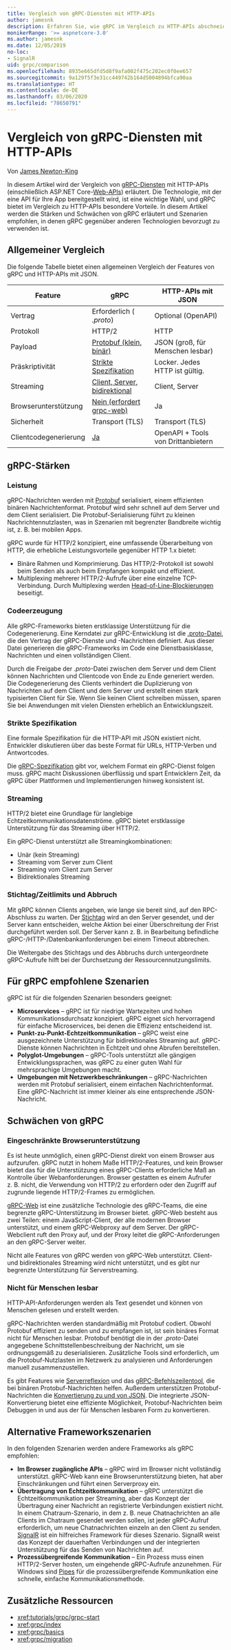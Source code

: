 ```yaml
---
title: Vergleich von gRPC-Diensten mit HTTP-APIs
author: jamesnk
description: Erfahren Sie, wie gRPC im Vergleich zu HTTP-APIs abschneidet und wie die empfohlenen Szenarien aussehen.
monikerRange: '>= aspnetcore-3.0'
ms.author: jamesnk
ms.date: 12/05/2019
no-loc:
- SignalR
uid: grpc/comparison
ms.openlocfilehash: 8935e665dfd5d8f9afa002f475c202ec0f0ee657
ms.sourcegitcommit: 9a129f5f3e31cc449742b164d5004894bfca90aa
ms.translationtype: HT
ms.contentlocale: de-DE
ms.lasthandoff: 03/06/2020
ms.locfileid: "78650791"
---
```

# <a name="compare-grpc-services-with-http-apis"></a>Vergleich von gRPC-Diensten mit HTTP-APIs

Von [James Newton-King](https://twitter.com/jamesnk)

In diesem Artikel wird der Vergleich von [gRPC-Diensten](https://grpc.io/docs/guides/) mit HTTP-APIs (einschließlich ASP.NET Core-[Web-APIs](xref:web-api/index)) erläutert. Die Technologie, mit der eine API für Ihre App bereitgestellt wird, ist eine wichtige Wahl, und gRPC bietet im Vergleich zu HTTP-APIs besondere Vorteile. In diesem Artikel werden die Stärken und Schwächen von gRPC erläutert und Szenarien empfohlen, in denen gRPC gegenüber anderen Technologien bevorzugt zu verwenden ist.

## <a name="high-level-comparison"></a>Allgemeiner Vergleich

Die folgende Tabelle bietet einen allgemeinen Vergleich der Features von gRPC und HTTP-APIs mit JSON.

| Feature          | gRPC                                               | HTTP-APIs mit JSON           |
| ---------------- | -------------------------------------------------- | ----------------------------- |
| Vertrag         | Erforderlich ( *.proto*)                                | Optional (OpenAPI)            |
| Protokoll         | HTTP/2                                             | HTTP                          |
| Payload          | [Protobuf (klein, binär)](#performance)           | JSON (groß, für Menschen lesbar)  |
| Präskriptivität | [Strikte Spezifikation](#strict-specification)      | Locker. Jedes HTTP ist gültig.     |
| Streaming        | [Client, Server, bidirektional](#streaming)       | Client, Server                |
| Browserunterstützung  | [Nein (erfordert grpc-web)](#limited-browser-support) | Ja                           |
| Sicherheit         | Transport (TLS)                                    | Transport (TLS)               |
| Clientcodegenerierung | [Ja](#code-generation)                      | OpenAPI + Tools von Drittanbietern |

## <a name="grpc-strengths"></a>gRPC-Stärken

### <a name="performance"></a>Leistung

gRPC-Nachrichten werden mit [Protobuf](https://developers.google.com/protocol-buffers/docs/overview) serialisiert, einem effizienten binären Nachrichtenformat. Protobuf wird sehr schnell auf dem Server und dem Client serialisiert. Die Protobuf-Serialisierung führt zu kleinen Nachrichtennutzlasten, was in Szenarien mit begrenzter Bandbreite wichtig ist, z. B. bei mobilen Apps.

gRPC wurde für HTTP/2 konzipiert, eine umfassende Überarbeitung von HTTP, die erhebliche Leistungsvorteile gegenüber HTTP 1.x bietet:

* Binäre Rahmen und Komprimierung. Das HTTP/2-Protokoll ist sowohl beim Senden als auch beim Empfangen kompakt und effizient.
* Multiplexing mehrerer HTTP/2-Aufrufe über eine einzelne TCP-Verbindung. Durch Multiplexing werden [Head-of-Line-Blockierungen](https://en.wikipedia.org/wiki/Head-of-line_blocking) beseitigt.

### <a name="code-generation"></a>Codeerzeugung

Alle gRPC-Frameworks bieten erstklassige Unterstützung für die Codegenerierung. Eine Kerndatei zur gRPC-Entwicklung ist die [.proto-Datei](https://developers.google.com/protocol-buffers/docs/proto3), die den Vertrag der gRPC-Dienste und -Nachrichten definiert. Aus dieser Datei generieren die gRPC-Frameworks im Code eine Dienstbasisklasse, Nachrichten und einen vollständigen Client.

Durch die Freigabe der *.proto*-Datei zwischen dem Server und dem Client können Nachrichten und Clientcode von Ende zu Ende generiert werden. Die Codegenerierung des Clients verhindert die Duplizierung von Nachrichten auf dem Client und dem Server und erstellt einen stark typisierten Client für Sie. Wenn Sie keinen Client schreiben müssen, sparen Sie bei Anwendungen mit vielen Diensten erheblich an Entwicklungszeit.

### <a name="strict-specification"></a>Strikte Spezifikation

Eine formale Spezifikation für die HTTP-API mit JSON existiert nicht. Entwickler diskutieren über das beste Format für URLs, HTTP-Verben und Antwortcodes.

Die [gRPC-Spezifikation](https://github.com/grpc/grpc/blob/master/doc/PROTOCOL-HTTP2.md) gibt vor, welchem Format ein gRPC-Dienst folgen muss. gRPC macht Diskussionen überflüssig und spart Entwicklern Zeit, da gRPC über Plattformen und Implementierungen hinweg konsistent ist.

### <a name="streaming"></a>Streaming

HTTP/2 bietet eine Grundlage für langlebige Echtzeitkommunikationsdatenströme. gRPC bietet erstklassige Unterstützung für das Streaming über HTTP/2.

Ein gRPC-Dienst unterstützt alle Streamingkombinationen:

* Unär (kein Streaming)
* Streaming vom Server zum Client
* Streaming vom Client zum Server
* Bidirektionales Streaming

### <a name="deadlinetimeouts-and-cancellation"></a>Stichtag/Zeitlimits und Abbruch

Mit gRPC können Clients angeben, wie lange sie bereit sind, auf den RPC-Abschluss zu warten. Der [Stichtag](https://grpc.io/blog/deadlines) wird an den Server gesendet, und der Server kann entscheiden, welche Aktion bei einer Überschreitung der Frist durchgeführt werden soll. Der Server kann z. B. in Bearbeitung befindliche gRPC-/HTTP-/Datenbankanforderungen bei einem Timeout abbrechen.

Die Weitergabe des Stichtags und des Abbruchs durch untergeordnete gRPC-Aufrufe hilft bei der Durchsetzung der Ressourcennutzungslimits.

## <a name="grpc-recommended-scenarios"></a>Für gRPC empfohlene Szenarien

gRPC ist für die folgenden Szenarien besonders geeignet:

* **Microservices** &ndash; gRPC ist für niedrige Wartezeiten und hohen Kommunikationsdurchsatz konzipiert. gRPC eignet sich hervorragend für einfache Microservices, bei denen die Effizienz entscheidend ist.
* **Punkt-zu-Punkt-Echtzeitkommunikation** &ndash; gRPC weist eine ausgezeichnete Unterstützung für bidirektionales Streaming auf. gRPC-Dienste können Nachrichten in Echtzeit und ohne Abrufen bereitstellen.
* **Polyglot-Umgebungen** &ndash; gRPC-Tools unterstützt alle gängigen Entwicklungssprachen, was gRPC zu einer guten Wahl für mehrsprachige Umgebungen macht.
* **Umgebungen mit Netzwerkbeschränkungen** &ndash; gRPC-Nachrichten werden mit Protobuf serialisiert, einem einfachen Nachrichtenformat. Eine gRPC-Nachricht ist immer kleiner als eine entsprechende JSON-Nachricht.

## <a name="grpc-weaknesses"></a>Schwächen von gRPC

### <a name="limited-browser-support"></a>Eingeschränkte Browserunterstützung

Es ist heute unmöglich, einen gRPC-Dienst direkt von einem Browser aus aufzurufen. gRPC nutzt in hohem Maße HTTP/2-Features, und kein Browser bietet das für die Unterstützung eines gRPC-Clients erforderliche Maß an Kontrolle über Webanforderungen. Browser gestatten es einem Aufrufer z. B. nicht, die Verwendung von HTTP/2 zu erfordern oder den Zugriff auf zugrunde liegende HTTP/2-Frames zu ermöglichen.

[gRPC-Web](https://grpc.io/docs/tutorials/basic/web.html) ist eine zusätzliche Technologie des gRPC-Teams, die eine begrenzte gRPC-Unterstützung im Browser bietet. gRPC-Web besteht aus zwei Teilen: einem JavaScript-Client, der alle modernen Browser unterstützt, und einem gRPC-Webproxy auf dem Server. Der gRPC-Webclient ruft den Proxy auf, und der Proxy leitet die gRPC-Anforderungen an den gRPC-Server weiter.

Nicht alle Features von gRPC werden von gRPC-Web unterstützt. Client- und bidirektionales Streaming wird nicht unterstützt, und es gibt nur begrenzte Unterstützung für Serverstreaming.

### <a name="not-human-readable"></a>Nicht für Menschen lesbar

HTTP-API-Anforderungen werden als Text gesendet und können von Menschen gelesen und erstellt werden.

gRPC-Nachrichten werden standardmäßig mit Protobuf codiert. Obwohl Protobuf effizient zu senden und zu empfangen ist, ist sein binäres Format nicht für Menschen lesbar. Protobuf benötigt die in der *.proto*-Datei angegebene Schnittstellenbeschreibung der Nachricht, um sie ordnungsgemäß zu deserialisieren. Zusätzliche Tools sind erforderlich, um die Protobuf-Nutzlasten im Netzwerk zu analysieren und Anforderungen manuell zusammenzustellen.

Es gibt Features wie [Serverreflexion](https://github.com/grpc/grpc/blob/master/doc/server-reflection.md) und das [gRPC-Befehlszeilentool](https://github.com/grpc/grpc/blob/master/doc/command_line_tool.md), die bei binären Protobuf-Nachrichten helfen. Außerdem unterstützen Protobuf-Nachrichten die [Konvertierung zu und von JSON](https://developers.google.com/protocol-buffers/docs/proto3#json). Die integrierte JSON-Konvertierung bietet eine effiziente Möglichkeit, Protobuf-Nachrichten beim Debuggen in und aus der für Menschen lesbaren Form zu konvertieren.

## <a name="alternative-framework-scenarios"></a>Alternative Frameworkszenarien

In den folgenden Szenarien werden andere Frameworks als gRPC empfohlen:

* **Im Browser zugängliche APIs** &ndash; gRPC wird im Browser nicht vollständig unterstützt. gRPC-Web kann eine Browserunterstützung bieten, hat aber Einschränkungen und führt einen Serverproxy ein.
* **Übertragung von Echtzeitkommunikation** &ndash; gRPC unterstützt die Echtzeitkommunikation per Streaming, aber das Konzept der Übertragung einer Nachricht an registrierte Verbindungen existiert nicht. In einem Chatraum-Szenario, in dem z. B. neue Chatnachrichten an alle Clients im Chatraum gesendet werden sollen, ist jeder gRPC-Aufruf erforderlich, um neue Chatnachrichten einzeln an den Client zu senden. [SignalR](xref:signalr/introduction) ist ein hilfreiches Framework für dieses Szenario. SignalR weist das Konzept der dauerhaften Verbindungen und der integrierten Unterstützung für das Senden von Nachrichten auf.
* **Prozessübergreifende Kommunikation** &ndash; Ein Prozess muss einen HTTP/2-Server hosten, um eingehende gRPC-Aufrufe anzunehmen. Für Windows sind [Pipes](/dotnet/standard/io/pipe-operations) für die prozessübergreifende Kommunikation eine schnelle, einfache Kommunikationsmethode.

## <a name="additional-resources"></a>Zusätzliche Ressourcen

* <xref:tutorials/grpc/grpc-start>
* <xref:grpc/index>
* <xref:grpc/basics>
* <xref:grpc/migration>
